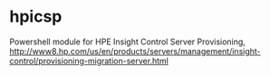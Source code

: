 # hpicsp
Powershell module for HPE Insight Control Server Provisioning, http://www8.hp.com/us/en/products/servers/management/insight-control/provisioning-migration-server.html
